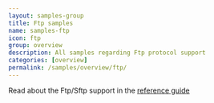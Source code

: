 ```yaml
---
layout: samples-group
title: Ftp samples
name: samples-ftp
icon: ftp
group: overview
description: All samples regarding Ftp protocol support
categories: [overview]
permalink: /samples/overview/ftp/
---
```


Read about the Ftp/Sftp support in the [reference guide][1]

 [1]: https://citrusframework.org/citrus/reference/html/#ftp

